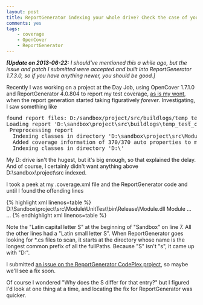 ```yaml
---
layout: post
title: ReportGenerator indexing your whole drive? Check the case of your fullPaths.
comments: yes
tags: 
    - coverage
    - OpenCover
    - ReportGenerator
---
```


<p><em><strong>[Update on 2013-06-22:</strong> I should've
mentioned this a while ago, but the issue and patch I submitted were
accepted and built into ReportGenerator 1.7.3.0, so if you have
anything newer, you should be good.]</em></p>

Recently I was working on a project at the Day Job, using OpenCover
1.7.1.0 and ReportGenerator 4.0.804 to report my test coverage, [as is
my wont](/2011/12/15/best-all-around-net-coverage-tool-opencover),
when the report generation started taking figuratively
*forever*. <!--more--> Investigating, I saw something like

<pre>
found report files: D:/sandbox/project/src/buildlogs/temp_test_coverage/Project.UnitTest.coverage.xml
Loading report 'D:\sandbox\project\src\buildlogs\temp_test_coverage\Project.UnitTest.coverage.xml'
 Preprocessing report
  Indexing classes in directory 'D:\sandbox\project\src\Module1\SubPath\'
  Added coverage information of 370/370 auto properties to module 'Module1'
  Indexing classes in directory 'D:\'
</pre>

My D: drive isn't the hugest, but it's big enough, so that explained
the delay. And of course, I certainly didn't want anything above
D:\sandbox\project\src indexed.

I took a peek at my .coverage.xml file and the ReportGenerator code and until I found the offending lines

{% highlight xml linenos=table %}
<Module dhash="9A-A3-0A-C0-1D-57-BA-2A-C2-D4-5B-9E-08-DE-BD-2D-46-04-AF-32">
  <FullName>D:\Sandbox\project\src\Module\UnitTest\bin\Release\Module.dll</FullName>
  <ModuleName>Module</ModuleName>
  <Files>
    …
    <File uid="803" fullPath="D:\sandbox\project\src\Module\File1.cs" />
    <File uid="806" fullPath="D:\Sandbox\project\src\Module\File2.cs" />
    <File uid="808" fullPath="D:\sandbox\project\src\Module\File3.cs" />
    …
{% endhighlight xml linenos=table %}

Note the "Latin capital letter S" at the beginning of "Sandbox" on
line 7. All the other lines had a "Latin small letter S".  When
ReportGenerator goes looking for *.cs files to scan, it starts at the
directory whose name is the longest common prefix of all the
fullPaths. Because "S" isn't "s", it came up with "D:\".

I submitted <a
href="http://reportgenerator.codeplex.com/workitem/9773">an issue on
the ReportGenerator CodePlex project</a>, so maybe we'll see a fix
soon.

Of course I wondered "Why does the S differ for that entry?" but I
figured I'd look at one thing at a time, and locating the fix for
ReportGenerator was quicker.